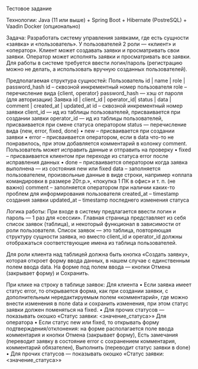 Тестовое задание

Технологии:
Java (11 или выше) + Spring Boot + Hibernate (PostreSQL) + Vaadin
Docker (опционально)

Задача:
Разработать систему управления заявками, где есть сущности «заявка» и «пользователь».
У пользователей 2 роли — «клиент» и «оператор».
Клиент может создавать заявки и просматривать свои заявки.
Оператор может исполнять заявки и просматривать все заявки.
Для работы в системе требуется ввести логин/пароль (регистрацию можно не делать, а
использовать вручную созданных пользователей).

Предполагаемая структура сущностей:
Пользователь
id | name | role | password_hash
id – сквозной инкрементный номер пользователя
role – перечисление вида {client, operator}
password_hash — хэш от пароля (для авторизации)
Заявка
id | client_id | operator_id| status | data | comment | created_at | updated_at
id – сквозной инкрементный номер заявки
client_id — ид из таблицы пользователей, присваивается при создании заявки
operator_id — ид из таблицы пользователей, присваивается при смене статуса оператором
status — перечисление вида {new, error, fixed, done}
• new – присваивается при создании заявки
• error – присваивается оператором, если в data что-то не понравилось, при этом
добавляется комментарий в колонку comment. Пользователь может исправить данные
и отправить на проверку
• fixed – присваивается клиентом при переходе из статуса error после исправления
данных
• done – присваивается оператором когда заявка выполнена — из состояния new или
fixed
data – заполняется пользователем, произвольные данные в виде строки, например «оплата
командировки в размере 20т.р.», «покупка 1 ПК в офис» и т. п. (не важно)
comment – заполняется оператором при наличии каких-то проблем для информирования
пользователя
created_at – timestamp создания заявки
updated_at – timestamp последнего изменения статуса

Логика работы:
При входе в систему предлагается ввести логин и пароль — 1 раз для «сессии».
Главная страница представляет из себя список заявок (таблица), и некоторый функционал в
зависимости от роли пользователя.
Список заявок — это таблица, повторяющая структуру сущности заявка, но вместо client_id и
operator_id должны отображаться соответствующие имена из таблица пользователей.

Для роли клиента над таблицей должна быть кнопка «Создать заявку», которая откроет
форму ввода данных, в нашем случае с единственным полем ввода data.
На форме под полем ввода — кнопки Отмена (закрывает форму) и Сохранить.

При клике на строку в таблице заявок:
Для клиента
• Если заявка имеет статус error, то открывается форма, как при создании заявки, с
дополнительным нередактируемым полем «комментарий», где можно внести
изменения в поле data и сохранить изменения, при этом статус заявки должен
поменяться на fixed.
• Для прочих статусов — показывать окошко «Статус заявки: <значение_статуса>»
Для оператора
• Если статус new или fixed, то открывать форму подтверждения/отклонения: на форме
располагается поле ввода комментария и кнопки Отмена (закрывает форму), Есть
замечания (переводит заявку в состояние error с сохранением комментария,
комментарий обязателен), Выполнить (переводит статус заявки в done)
• Для прочих статусов — показывать окошко «Статус заявки: <значение_статуса>»
